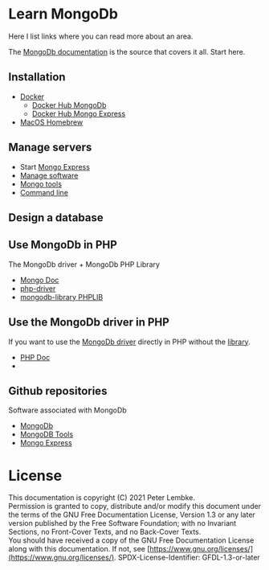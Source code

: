 # Learn MongoDb

Here I list links where you can read more about an area.

The [MongoDb documentation](https://docs.mongodb.com/) is the source that covers it all. Start here.

## Installation

* [Docker](mongodb-docker.md)
    * [Docker Hub MongoDb](https://hub.docker.com/_/mongo)
    * [Docker Hub Mongo Express](https://hub.docker.com/_/mongo-express)
* [MacOS Homebrew](https://github.com/mongodb/homebrew-brew)

## Manage servers

* Start [Mongo Express](http://0.0.0.0:8081/)
* [Manage software](mongodb-manage.md)
* [Mongo tools](mongodb-tools.md)
* [Command line](command-line.md)

## Design a database


## Use MongoDb in PHP

The MongoDb driver + MongoDb PHP Library

* [Mongo Doc](https://docs.mongodb.com/drivers/php/)
* [php-driver](php-driver.md)
* [mongodb-library PHPLIB](mongodb-library.md)

## Use the MongoDb driver in PHP

If you want to use the [MongoDb driver](php-driver.md) directly in PHP without the [library](mongodb-library.md).

* [PHP Doc](https://www.php.net/manual/en/set.mongodb.php)
* 

## Github repositories

Software associated with MongoDb

* [MongoDb](https://github.com/mongodb)
* [MongoDB Tools](https://github.com/mongodb/mongo-tools)
* [Mongo Express](https://github.com/mongo-express/mongo-express)

# License
This documentation is copyright (C) 2021 Peter Lembke.  
Permission is granted to copy, distribute and/or modify this document under the terms of the GNU Free Documentation License, Version 1.3 or any later version published by the Free Software Foundation; with no Invariant Sections, no Front-Cover Texts, and no Back-Cover Texts.  
You should have received a copy of the GNU Free Documentation License along with this documentation. If not, see [https://www.gnu.org/licenses/](https://www.gnu.org/licenses/).  SPDX-License-Identifier: GFDL-1.3-or-later  
